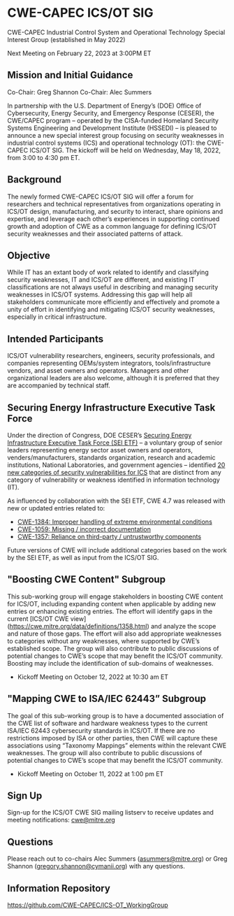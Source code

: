 # CWE-CAPEC ICS/OT SIG 
CWE-CAPEC Industrial Control System and Operational Technology Special Interest Group (established in May 2022)

Next Meeting on February 22, 2023 at 3:00PM ET

## Mission and Initial Guidance
Co-Chair: Greg Shannon
Co-Chair: Alec Summers

In partnership with the U.S. Department of Energy’s (DOE) Office of Cybersecurity, Energy Security, and Emergency Response (CESER), the CWE/CAPEC program – operated by the CISA-funded Homeland Security Systems Engineering and Development Institute (HSSEDI) – is pleased to announce a new special interest group focusing on security weaknesses in industrial control systems (ICS) and operational technology (OT): the CWE-CAPEC ICS/OT SIG. The kickoff will be held on Wednesday, May 18, 2022, from 3:00 to 4:30 pm ET.

## Background
The newly formed CWE-CAPEC ICS/OT SIG will offer a forum for researchers and technical representatives from organizations operating in ICS/OT design, manufacturing, and security to interact, share opinions and expertise, and leverage each other’s experiences in supporting continued growth and adoption of CWE as a common language for defining ICS/OT security weaknesses and their associated patterns of attack. 

## Objective
While IT has an extant body of work related to identify and classifying security weaknesses, IT and ICS/OT are different, and existing IT classifications are not always useful in describing and managing security weaknesses in ICS/OT systems. Addressing this gap will help all stakeholders communicate more efficiently and effectively and promote a unity of effort in identifying and mitigating ICS/OT security weaknesses, especially in critical infrastructure.

## Intended Participants
ICS/OT vulnerability researchers, engineers, security professionals, and companies representing OEMs/system integrators, tools/infrastructure vendors, and asset owners and operators. Managers and other organizational leaders are also welcome, although it is preferred that they are accompanied by technical staff. 

## Securing Energy Infrastructure Executive Task Force
Under the direction of Congress, DOE CESER’s [Securing Energy Infrastructure Executive Task Force (SEI ETF)](https://inl.gov/secureENERGY/) – a voluntary group of senior leaders representing energy sector asset owners and operators, venders/manufacturers, standards organization, research and academic institutions, National Laboratories, and government agencies – identified [20 new categories of security vulnerabilities for ICS](https://inl.gov/wp-content/uploads/2022/03/SEI-ETF-NCSV-TPT-Categories-of-Security-Vulnerabilities-ICS-v1_03-09-22.pdf) that are distinct from any category of vulnerability or weakness identified in information technology (IT). 

As influenced by collaboration with the SEI ETF, CWE 4.7 was released with new or updated entries related to:

- [CWE-1384: Improper handling of extreme environmental conditions](https://cwe.mitre.org/data/definitions/1384.html)
- [CWE-1059: Missing / incorrect documentation](https://cwe.mitre.org/data/definitions/1059.html)
- [CWE-1357: Reliance on third-party / untrustworthy components](https://cwe.mitre.org/data/definitions/1357.html)

Future versions of CWE will include additional categories based on the work by the SEI ETF, as well as input from the ICS/OT SIG.

## "Boosting CWE Content" Subgroup
This sub-working group will engage stakeholders in boosting CWE content for ICS/OT, including expanding content when applicable by adding new entries or enhancing existing entries. The effort will identify gaps in the current [ICS/OT CWE view] (https://cwe.mitre.org/data/definitions/1358.html) and analyze the scope and nature of those gaps. The effort will also add appropriate weaknesses to categories without any weaknesses, where supported by CWE’s established scope. The group will also contribute to public discussions of potential changes to CWE’s scope that may benefit the ICS/OT community. Boosting may include the identification of sub-domains of weaknesses.

- Kickoff Meeting on October 12, 2022 at 10:30 am ET

## "Mapping CWE to ISA/IEC 62443” Subgroup
The goal of this sub-working group is to have a documented association of the CWE list of software and hardware weakness types to the current ISA/IEC 62443 cybersecurity standards in ICS/OT. If there are no restrictions imposed by ISA or other parties, then CWE will capture these associations using “Taxonomy Mappings” elements within the relevant CWE weaknesses. The group will also contribute to public discussions of potential changes to CWE’s scope that may benefit the ICS/OT community. 

- Kickoff Meeting on October 11, 2022 at 1:00 pm ET

## Sign Up
Sign-up for the ICS/OT CWE SIG mailing listserv to receive updates and meeting notifications: cwe@mitre.org

## Questions
Please reach out to co-chairs Alec Summers (asummers@mitre.org) or Greg Shannon (gregory.shannon@cymanii.org) with any questions. 

## Information Repository
https://github.com/CWE-CAPEC/ICS-OT_WorkingGroup  
